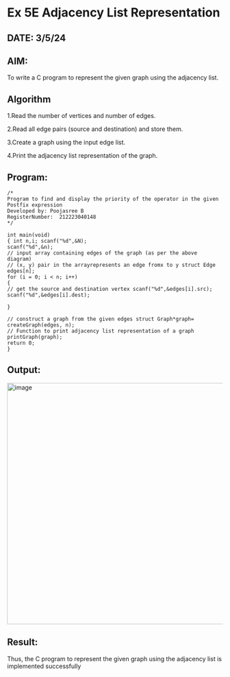 # Ex 5E Adjacency List Representation
## DATE: 3/5/24
## AIM:
To write a C program to represent the given graph using the adjacency list.

## Algorithm
1.Read the number of vertices and number of edges.

2.Read all edge pairs (source and destination) and store them.

3.Create a graph using the input edge list.

4.Print the adjacency list representation of the graph. 

## Program:
```
/*
Program to find and display the priority of the operator in the given Postfix expression
Developed by: Poojasree B
RegisterNumber:  212223040148
*/

int main(void)
{ int n,i; scanf("%d",&N);
scanf("%d",&n);
// input array containing edges of the graph (as per the above diagram)
// (x, y) pair in the arrayrepresents an edge fromx to y struct Edge edges[n];
for (i = 0; i < n; i++)
{
// get the source and destination vertex scanf("%d",&edges[i].src);
scanf("%d",&edges[i].dest);

}

// construct a graph from the given edges struct Graph*graph= createGraph(edges, n);
// Function to print adjacency list representation of a graph printGraph(graph);
return 0;
}

```

## Output:

<img width="563" alt="image" src="https://github.com/user-attachments/assets/21abcf95-4430-43f2-95fb-99944a8cf1c6" />


## Result:
Thus, the C program to represent the given graph using the adjacency list is implemented successfully
